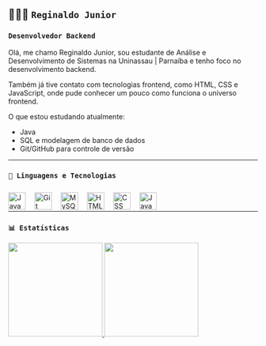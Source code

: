 ## 👨🏻‍💻 `Reginaldo Junior`

### **`Desenvolvedor Backend`**

Olá, me chamo Reginaldo Junior, sou estudante de Análise e Desenvolvimento de Sistemas na Uninassau | Parnaíba e tenho foco no desenvolvimento backend.

Também já tive contato com tecnologias frontend, como HTML, CSS e JavaScript, onde pude conhecer um pouco como funciona o universo frontend.

O que estou estudando atualmente:

- Java 
- SQL e modelagem de banco de dados
- Git/GitHub para controle de versão

---

### `🤖 Linguagens e Tecnologias`

<img align="left" alt="Java" title="Java" width="35px" style="padding-right:15px; margin-top:10px;" src="https://cdn.jsdelivr.net/gh/devicons/devicon@latest/icons/java/java-original.svg" />

<img align="left" alt="Git" title="Git" width="35px" style="padding-right:15px; margin-top:10px;" src="https://cdn.jsdelivr.net/gh/devicons/devicon@latest/icons/git/git-original.svg" />

<img align="left" alt="MySQL" title="MySQL" width="35px" style="padding-right:15px; margin-top:10px;" src="https://cdn.jsdelivr.net/gh/devicons/devicon@latest/icons/mysql/mysql-original.svg" />

<img align="left" alt="HTML" title="HTML" width="35px" style="padding-right:15px; margin-top:10px;" src="https://cdn.jsdelivr.net/gh/devicons/devicon@latest/icons/html5/html5-original.svg" />

<img align="left" alt="CSS" title="CSS" width="35px" style="padding-right:15px; margin-top:10px;" src="https://cdn.jsdelivr.net/gh/devicons/devicon@latest/icons/css3/css3-original.svg" />

<img align="left" alt="JavaScript" title="JavaScript" width="35px" style="padding-right:15px; margin-top:10px;" src="https://cdn.jsdelivr.net/gh/devicons/devicon@latest/icons/javascript/javascript-original.svg" />

<br/>
<br/>

---

### `📊 Estatísticas`

<a href="https://github.com/RegisjrDev">
  <img height="190em" src="https://github-readme-stats.vercel.app/api?username=RegisjrDev&show_icons=true&theme=dark&include_all_commits=true&locale=pt-br"/>
</a>
<a href="https://github.com/RegisjrDev">
  <img height="190em" src="https://github-readme-stats.vercel.app/api/top-langs/?username=RegisjrDev&theme=dark&layout=compact&custom_title=Tecnologias&langs_count=5"/>
</a>

